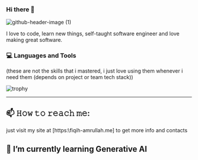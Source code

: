 ### Hi there 👋
![github-header-image (1)](https://github.com/fiqihamrullah/fiqihamrullah/assets/68839112/1c54e8be-17cb-41f9-a9b7-af8667f5dcbd)

I love to code, learn new things, self-taught software engineer and love making great software.

### 💻 Languages and Tools
(these are not the skills that i mastered, i just love using them whenever i need them (depends on project or team tech stack))

![trophy](https://skillicons.dev/icons?i=java,cs,php,py,kotlin,nodejs,js,cpp,python,laravel,spring,dotnet,opencv,unity,matlab,androidstudio,visualstudio,vscode,idea,eclipse,postman,html,bootstrap,jquery,maven,gradle,mysql,postgres,redis,git&perline=13)
<hr>  

## 📫 𝙷𝚘𝚠 𝚝𝚘 𝚛𝚎𝚊𝚌𝚑 𝚖𝚎:
just visit my site at  [https:\\fiqih-amrullah.me] to get more info and contacts

## 🌱 I’m currently learning Generative AI

<!--
**fiqihamrullah/fiqihamrullah** is a ✨ _special_ ✨ repository because its `README.md` (this file) appears on your GitHub profile.

Here are some ideas to get you started:

- 🔭 I’m currently working on ...

- 👯 I’m looking to collaborate on ...
- 🤔 I’m looking for help with ...
- 💬 Ask me about ...
 ...
- 😄 Pronouns: ...
- ⚡ Fun fact: ...
-->
